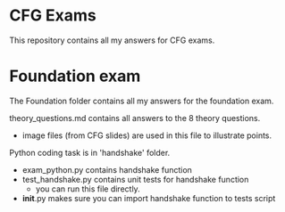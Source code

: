 # CFG Exams

This repository contains all my answers for CFG exams.

# Foundation exam

The Foundation folder contains all my answers for the foundation exam.

theory_questions.md contains all answers to the 8 theory questions.
- image files (from CFG slides) are used in this file to illustrate points.

Python coding task is in 'handshake' folder.
- exam_python.py contains handshake function
- test_handshake.py contains unit tests for handshake function
  - you can run this file directly.
- __init__.py makes sure you can import handshake function to tests script
